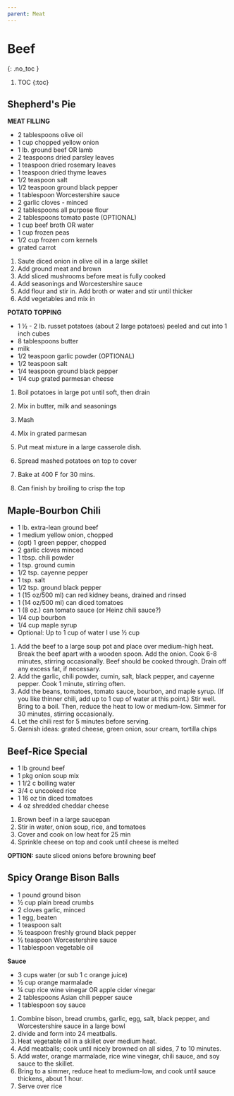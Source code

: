 ```yaml
---
parent: Meat
---
```


# Beef
{: .no_toc }

1. TOC
{:toc}

## Shepherd's Pie

**MEAT FILLING**
* 2 tablespoons olive oil
* 1 cup chopped yellow onion
* 1 lb. ground beef OR lamb
* 2 teaspoons dried parsley leaves
* 1 teaspoon dried rosemary leaves
* 1 teaspoon dried thyme leaves
* 1/2 teaspoon salt
* 1/2 teaspoon ground black pepper
* 1 tablespoon Worcestershire sauce
* 2 garlic cloves - minced
* 2 tablespoons all purpose flour
* 2 tablespoons tomato paste (OPTIONAL)
* 1 cup beef broth OR water
* 1 cup frozen peas
* 1/2 cup frozen corn kernels
* grated carrot

1. Saute diced onion in olive oil in a large skillet
2. Add ground meat and brown
3. Add sliced mushrooms before meat is fully cooked
4. Add seasonings and Worcestershire sauce
5. Add flour and stir in.  Add broth or water and stir until thicker
6. Add vegetables and mix in

**POTATO TOPPING**
* 1 ½ - 2 lb. russet potatoes (about 2 large potatoes) peeled and cut into 1 inch cubes
* 8 tablespoons butter
* milk
* 1/2 teaspoon garlic powder (OPTIONAL)
* 1/2 teaspoon salt
* 1/4 teaspoon ground black pepper
* 1/4 cup grated parmesan cheese

1. Boil potatoes in large pot until soft, then drain
2. Mix in butter, milk and seasonings
3. Mash
4. Mix in grated parmesan

1. Put meat mixture in a large casserole dish.  
1. Spread mashed potatoes on top to cover
2. Bake at 400 F for 30 mins.
3. Can finish by broiling to crisp the top

## Maple-Bourbon Chili

* 1 lb. extra-lean ground beef
* 1 medium yellow onion, chopped
* (opt) 1 green pepper, chopped
* 2 garlic cloves minced
* 1 tbsp. chili powder
* 1 tsp. ground cumin
* 1/2 tsp. cayenne pepper
* 1 tsp. salt
* 1/2 tsp. ground black pepper
* 1 (15 oz/500 ml) can red kidney beans, drained and rinsed
* 1 (14 oz/500 ml) can diced tomatoes
* 1 (8 oz.) can tomato sauce (or Heinz chili sauce?)
* 1/4 cup bourbon
* 1/4 cup maple syrup
* Optional: Up to 1 cup of water I use ½ cup

1. Add the beef to a large soup pot and place over medium-high heat. Break the beef apart with a wooden spoon. Add the onion. Cook 6-8 minutes, stirring occasionally. Beef should be cooked through. Drain off any excess fat, if necessary.
1. Add the garlic, chili powder, cumin, salt, black pepper, and cayenne pepper. Cook 1 minute, stirring often.
1. Add the beans, tomatoes, tomato sauce, bourbon, and maple syrup. (If you like thinner chili, add up to 1 cup of water at this point.) Stir well. Bring to a boil. Then, reduce the heat to low or medium-low. Simmer for 30 minutes, stirring occasionally.
1. Let the chili rest for 5 minutes before serving.
2. Garnish ideas: grated cheese, green onion, sour cream, tortilla chips

## Beef-Rice Special

* 1 lb ground beef
* 1 pkg onion soup mix
* 1 1/2 c boiling water
* 3/4 c uncooked rice
* 1 16 oz tin diced tomatoes
* 4 oz shredded cheddar cheese

1. Brown beef in a large saucepan
2. Stir in water, onion soup, rice, and tomatoes
1. Cover and cook on low heat for 25 min
1. Sprinkle cheese on top and cook until cheese is melted

**OPTION:** saute sliced onions before browning beef

## Spicy Orange Bison Balls

* 1 pound ground bison
* ½ cup plain bread crumbs
* 2 cloves garlic, minced
* 1 egg, beaten
* 1 teaspoon salt
* ½ teaspoon freshly ground black pepper
* ½ teaspoon Worcestershire sauce
* 1 tablespoon vegetable oil

**Sauce** 

* 3 cups water (or sub 1 c orange juice)
* ½ cup orange marmalade
* ¼ cup rice wine vinegar OR apple cider vinegar
* 2 tablespoons Asian chili pepper sauce
* 1 tablespoon soy sauce

1. Combine bison, bread crumbs, garlic, egg, salt, black pepper, and Worcestershire sauce in a large bowl
1. divide and form into 24 meatballs.
1. Heat vegetable oil in a skillet over medium heat.
1. Add meatballs; cook until nicely browned on all sides, 7 to 10 minutes.
1. Add water, orange marmalade, rice wine vinegar, chili sauce, and soy sauce to the skillet.
1. Bring to a simmer, reduce heat to medium-low, and cook until sauce thickens, about 1 hour.
1. Serve over rice



